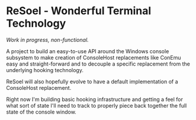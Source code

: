 # ReSoel - Wonderful Terminal Technology #

*Work in progress, non-functional.*

A project to build an easy-to-use API around the Windows console subsystem 
to make creation of ConsoleHost replacements like ConEmu easy and straight-forward
and to decouple a specific replacement from the underlying hooking technology.

ReSoel will also hopefully evolve to have a default implementation of a ConsoleHost
replacement. 

Right now I'm building basic hooking infrastructure and getting a feel for what sort
of state I'll need to track to properly piece back together the full state of the
console window. 